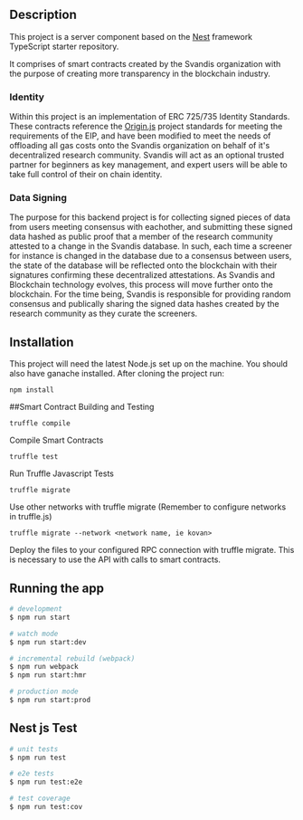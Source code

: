 ## Description

This project is a server component based on the [Nest](https://github.com/nestjs/nest) framework TypeScript starter repository.

It comprises of smart contracts created by the Svandis organization with the purpose of creating more transparency in the blockchain industry.

### Identity

Within this project is an implementation of ERC 725/735 Identity Standards. These contracts reference the [Origin.js](https://github.com/OriginProtocol/origin-js) project standards for meeting the requirements of the EIP, and have been modified to meet the needs of offloading all gas costs onto the Svandis organization on behalf of it's decentralized research community. Svandis will act as an optional trusted partner for beginners as key management, and expert users will be able to take full control of their on chain identity.

### Data Signing

The purpose for this backend project is for collecting signed pieces of data from users meeting consensus with eachother, and submitting these signed data hashed as public proof that a member of the research community attested to a change in the Svandis database. In such, each time a screener for instance is changed in the database due to a consensus between users, the state of the database will be reflected onto the blockchain with their signatures confirming these decentralized attestations. As Svandis and Blockchain technology evolves, this process will move further onto the blockchain. For the time being, Svandis is responsible for providing random consensus and publically sharing the signed data hashes created by the research community as they curate the screeners.

## Installation

This project will need the latest Node.js set up on the machine. You should also have ganache installed. After cloning the project run:

  `npm install`

##Smart Contract Building and Testing

```truffle compile```

Compile Smart Contracts

```truffle test```

Run Truffle Javascript Tests

```truffle migrate```

Use other networks with truffle migrate (Remember to configure networks in truffle.js)

```truffle migrate --network <network name, ie kovan>```

Deploy the files to your configured RPC connection with truffle migrate. This is necessary to use the API with calls to smart contracts.

## Running the app

```bash
# development
$ npm run start

# watch mode
$ npm run start:dev

# incremental rebuild (webpack)
$ npm run webpack
$ npm run start:hmr

# production mode
$ npm run start:prod
```

## Nest js Test

```bash
# unit tests
$ npm run test

# e2e tests
$ npm run test:e2e

# test coverage
$ npm run test:cov
```